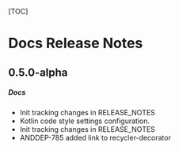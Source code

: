 [TOC]
# Docs Release Notes
## 0.5.0-alpha
##### Docs
* Init tracking changes in RELEASE_NOTES
* Kotlin code style settings configuration.
* Init tracking changes in RELEASE_NOTES
* ANDDEP-785 added link to recycler-decorator